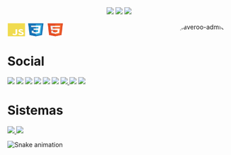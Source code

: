<div align="center">
  <picture>
  <source
    srcset="https://github-readme-stats.vercel.app/api?username=anuraghazra&show_icons=true&theme=dark"
    media="(prefers-color-scheme: dark)"
  />
  <source
    srcset="https://github-readme-stats.vercel.app/api?username=anuraghazra&show_icons=true"
    media="(prefers-color-scheme: light), (prefers-color-scheme: no-preference)"
  />
  <img src="https://github-readme-stats.vercel.app/api?username=anuraghazra&show_icons=true" />
</picture>
  <img height="180em" src="https://github-readme-stats.vercel.app/api?username=faveroo&show_icons=true&theme=dark&include_all_commits=true&count_private=true&title_color=blue"/>
  <img height="180em" src="https://github-readme-stats.vercel.app/api/top-langs/?username=faveroo&layout=compact&langs_count=7&theme=dark&title_color=blue"/>
</div>

<div style="display: inline_block"><br>
  <img align="center" alt="faveroo-Js" height="30" width="40" src="https://raw.githubusercontent.com/devicons/devicon/master/icons/javascript/javascript-plain.svg">
  <img align="center" alt="faveroo-CSS" height="30" width="40" src="https://raw.githubusercontent.com/devicons/devicon/master/icons/css3/css3-original.svg">
  <img align="center" alt="faveroo-HTML" height="30" width="40" src="https://raw.githubusercontent.com/devicons/devicon/master/icons/html5/html5-original.svg">
  <img align="right" alt="faveroo-admfofo" height="250" style="border-radius:50px;" src="https://cdn.discordapp.com/attachments/931380276322521091/941799468662140998/Cat_Glitter_GIF_-_Cat_Glitter_Kitty_-_Discover__Share_GIFs.gif">
 </div>
 
 ##
 
 

  
 <div>
   
   <h1> Social </h1>
   
  <a href="https://instagram.com/favero.gb" target="_blank"> <img src="https://img.shields.io/badge/-Instagram-%23E4405F?style=for-the-badge&logo=instagram&logoColor=white" target="_blank"></a>
   <a href="https://www.tiktok.com/@faavero?fromUrl=%2Frainznn&lang=pt-BR" target="_blank"> <img src="https://img.shields.io/badge/TikTok-000000?style=for-the-badge&logo=tiktok&logoColor=white"></a>
   <a href="https://www.reddit.com/user/InsideOdd7447" target="_blank"> <img src="https://img.shields.io/badge/Reddit-FF4500?style=for-the-badge&logo=reddit&logoColor=white"></a>
   <a href="https://twitter.com/erboporevf" target="_blank"> <img src="https://img.shields.io/badge/Twitter-1DA1F2?style=for-the-badge&logo=twitter&logoColor=white"></a>
   <a href="https://open.spotify.com/user/893unysyk1i8rzc3f9zkt4nyn" target="_blank"> <img src="https://img.shields.io/badge/Spotify-1ED760?&style=for-the-badge&logo=spotify&logoColor=white"></a>
   <a href="https://soundcloud.com/faverokkj" target="_blank"> <img src="https://img.shields.io/badge/SoundCloud-FF3300?style=for-the-badge&logo=soundcloud&logoColor=white"></a>
   <a href="https://discord.gg/tHAbDudHpt" target="_blank"> <img src="https://img.shields.io/badge/Discord-0088CC?logo=discord&logoColor=white&style=for-the-badge"> </a>
   <a href="https://steamcommunity.com/profiles/76561199109226253/" target="_blank"> <img src="https://img.shields.io/badge/Steam-000000?style=for-the-badge&logo=steam&logoColor=white"></a>
   <a href="https://www.youtube.com/channel/UCxqVePCpiMkskSfdO8T0mLA" target="_blank"> <img src="https://img.shields.io/badge/YouTube-FF0000?style=for-the-badge&logo=youtube&logoColor=white"></a>
   
   
 </div>
  
  <div>
    <h1> Sistemas </h1>
    <a href="https://github.com/faveroo" target="_blank"> <img src="https://img.shields.io/badge/Android-3DDC84?style=for-the-badge&logo=android&logoColor=white"> </a>
    <a href="https://github.com/faveroo" target="_blank"> <img src="https://img.shields.io/badge/Windows-0078D6?style=for-the-badge&logo=windows&logoColor=white"> </a>
 
 ![Snake animation](https://github.com/faveroo/faveroo/blob/output/github-contribution-grid-snake.svg)
 
 
  
